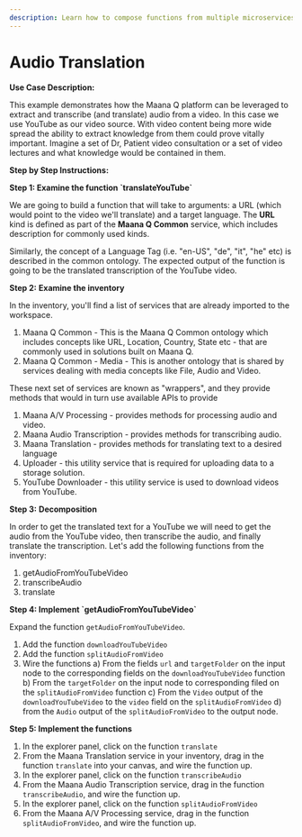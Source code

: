 ```yaml
---
description: Learn how to compose functions from multiple microservices
---
```


# Audio Translation

**Use Case Description:**  

This example demonstrates how the Maana Q platform can be leveraged to extract and transcribe \(and translate\) audio from a video.  In this case we use YouTube as our video source.   With video content being more wide spread the ability to extract knowledge from them could prove vitally important.  Imagine a set of Dr, Patient video consultation or a set of video lectures and what knowledge would be contained in them. 

**Step by Step Instructions:** 

**Step 1: Examine the function \`translateYouTube\`**

We are going to build a function that will take to arguments: a URL \(which would point to the video we'll translate\) and a target language. The **URL** kind is defined as part of the **Maana Q Common** service, which includes description for commonly used kinds.

Similarly, the concept of a Language Tag \(i.e. "en-US", "de", "it", "he" etc\) is described in the common ontology. The expected output of the function is going to be the translated transcription of the YouTube video.

**Step 2:** **Examine the inventory**

In the inventory, you'll find a list of services that are already imported to the workspace.

1. Maana Q Common - This is the Maana Q Common ontology which includes concepts like URL, Location, Country, State etc - that are commonly used in solutions built on Maana Q.
2. Maana Q Common - Media - This is another ontology that is shared by services dealing with media concepts like File, Audio and Video.

These next set of services are known as "wrappers", and they provide methods that would in turn use available APIs to provide

1. Maana A/V Processing - provides methods for processing audio and video.
2. Maana Audio Transcription - provides methods for transcribing audio.
3. Maana Translation - provides methods for translating text to a desired language
4. Uploader - this utility service that is required for uploading data to a storage solution.
5. YouTube Downloader - this utility service is used to download videos from YouTube.

**Step 3:** **Decomposition**

In order to get the translated text for a YouTube we will need to get the audio from the YouTube video, then transcribe the audio, and finally translate the transcription. Let's add the following functions from the inventory:

1. getAudioFromYouTubeVideo
2. transcribeAudio
3. translate

**Step 4: Implement \`getAudioFromYouTubeVideo\`**

Expand the function `getAudioFromYouTubeVideo`.

1. Add the function `downloadYouTubeVideo`
2. Add the function `splitAudioFromVideo`
3. Wire the functions a\) From the fields `url` and `targetFolder` on the input node to the corresponding fields on the `downloadYouTubeVideo` function b\) From the `targetFolder` on the input node to corresponding filed on the `splitAudioFromVideo` function c\) From the `Video` output of the `downloadYouTubeVideo` to the `video` field on the `splitAudioFromVideo` d\) from the `Audio` output of the `splitAudioFromVideo` to the output node.

**Step 5: Implement the functions**

1. In the explorer panel, click on the function `translate`
2. From the Maana Translation service in your inventory, drag in the function `translate` into your canvas, and wire the function up.
3. In the explorer panel, click on the function `transcribeAudio`
4. From the Maana Audio Transcription service, drag in the function `transcribeAudio`, and wire the function up.
5. In the explorer panel, click on the function `splitAudioFromVideo`
6. From the Maana A/V Processing service, drag in the function `splitAudioFromVideo`, and wire the function up.



